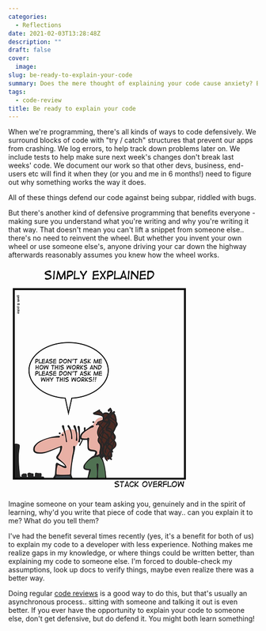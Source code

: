 ```yaml
---
categories:
  - Reflections
date: 2021-02-03T13:28:48Z
description: ""
draft: false
cover:
  image:
slug: be-ready-to-explain-your-code
summary: Does the mere thought of explaining your code cause anxiety? Be confident! We should all understand what we're writing and why. It's an opportunity (for everyone) to learn!
tags:
  - code-review
title: Be ready to explain your code
---
```

When we're programming, there's all kinds of ways to code defensively. We surround blocks of code with "try / catch" structures that prevent our apps from crashing. We log errors, to help track down problems later on. We include tests to help make sure next week's changes don't break last weeks' code. We document our work so that other devs, business, end-users etc will find it when they (or you and me in 6 months!) need to figure out why something works the way it does.

All of these things defend our code against being subpar, riddled with bugs.

But there's another kind of defensive programming that benefits everyone - making sure you understand what you're writing and why you're writing it that way. That doesn't mean you can't lift a snippet from someone else.. there's no need to reinvent the wheel. But whether you invent your own wheel or use someone else's, anyone driving your car down the highway afterwards reasonably assumes you knew how the wheel works.

![](Untitled.png)

Imagine someone on your team asking you, genuinely and in the spirit of learning, why'd you write that piece of code that way.. can you explain it to me? What do you tell them?

I've had the benefit several times recently (yes, it's a benefit for both of us) to explain my code to a developer with less experience. Nothing makes me realize gaps in my knowledge, or where things could be written better, than explaining my code to someone else. I'm forced to double-check my assumptions, look up docs to verify things, maybe even realize there was a better way.

Doing regular [code reviews](https://grantwinney.com/what-is-a-code-review/) is a good way to do this, but that's usually an asynchronous process.. sitting with someone and talking it out is even better. If you ever have the opportunity to explain your code to someone else, don't get defensive, but do defend it. You might both learn something!
